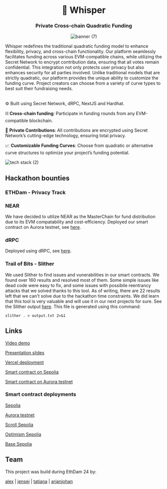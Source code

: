 <div align="center">
  <h1 align="center">🤫 Whisper</h1>
  <h3>Private Cross-chain Quadratic Funding</h3>
  
![banner (7)](https://github.com/ethdam24-quadratic/secret-repo/assets/101796507/524f48ae-bd05-4d8b-b7dc-4f57492dea89)
</div>

Whisper redefines the traditional quadratic funding model to enhance flexibility, privacy, and cross-chain functionality. Our platform seamlessly facilitates funding across various EVM-compatible chains, while utilizing the Secret Network to encrypt contribution data, ensuring that all votes remain confidential. This integration not only protects user privacy but also enhances security for all parties involved. Unlike traditional models that are strictly quadratic, our platform provides the unique ability to customize the funding curve. Project creators can choose from a variety of curve types to best suit their fundraising needs.<br><br>

⚙️ Built using Secret Network, dRPC, NextJS and Hardhat.

⛓️ **Cross-chain funding**: Participate in funding rounds from any EVM-compatible blockchain.

🔏 **Private Contributions**: All contributions are encrypted using Secret Network’s cutting-edge technology, ensuring total privacy.

📈 **Customizable Funding Curves**: Choose from quadratic or alternative curve structures to optimize your project’s funding potential.

![tech stack (2)](https://github.com/ethdam24-quadratic/secret-repo/assets/101796507/483e19f0-4c0e-459b-8584-4d1b665d9dd1)

## Hackathon bounties

### ETHDam - Privacy Track

### NEAR

We have decided to utilize NEAR as the MasterChain for fund distribution due to its EVM compatability and cost-efficiency. Deployed our smart contract on Aurora testnet, see [here](https://explorer.testnet.aurora.dev/address/0x072117443CEb3920d9D95d2F005b23FeC9E761aD).

### dRPC

Deployed using dRPC, see [here](https://github.com/ethdam24-quadratic/secret-repo/blob/4300b8cc0d541eb2f804f10b690959a6def031e6/packages/hardhat/hardhat.config.ts#L54).

### Trail of Bits - Slither

We used Slither to find issues and vunerabilities in our smart contracts. We found over 160 results and resolved most of them. Some simple issues like dead code were easy to fix, and some issues with possibile reentrancy attacks that we solved thanks to this tool. As of writing, there are 22 results left that we can't solve due to the hackathon time constraints. We did learn that this tool is very valuable and will use it in our next projects for sure. See the Slither output [here](https://github.com/ethdam24-quadratic/secret-repo/blob/8a836b64df14884b867c4bb847eb89416977d735/packages/hardhat/slither_output.txt). This file is generated using this command:

`slither . > output.txt 2>&1`

## Links

[Video demo](todo)

[Presentation slides](https://github.com/ethdam24-quadratic/secret-repo/blob/main/SLIDES.md)

[Vercel deployment](https://secret-repo-nextjs.vercel.app/)

[Smart contract on Sepolia](https://sepolia.etherscan.io/address/0x5D1Fc9da0af509d69a17b6Aa150886dB6597B347#code)

[Smart contract on Aurora testnet](https://explorer.testnet.aurora.dev/address/0x072117443CEb3920d9D95d2F005b23FeC9E761aD)

### Smart contract deployments

[Sepolia](https://sepolia.etherscan.io/address/0x5D1Fc9da0af509d69a17b6Aa150886dB6597B347#code)

[Aurora testnet](https://explorer.testnet.aurora.dev/address/0xab2EE87906222B433AF6836b1f1588b79294f67e)

[Scroll Sepolia](https://sepolia.scrollscan.dev/address/0x26915391654fBD5131c07a25b4C54942A22f78f2)

[Optimism Sepolia](https://sepolia-optimism.etherscan.io/address/0x6b4B78dB8e772BA81d9c442e010b6Ab477944a09)

[Base Sepolia](https://sepolia.basescan.org/address/0x072117443CEb3920d9D95d2F005b23FeC9E761aD)

## Team

This project was build during EthDam 24 by:

[alex](https://twitter.com/Secret_Saturn_) | [jensei](https://x.com/jensei_) | [tatiana](https://x.com/ilge_ustun/) | [arjanjohan](https://x.com/arjanjohan/)

